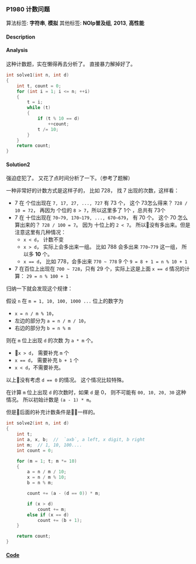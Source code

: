 ### P1980 计数问题

算法标签: **字符串**, **模拟**
其他标签: **NOIp普及组**, **2013**, **高性能**


#### Description

#### Analysis

这种计数题，实在懒得再去分析了。 直接暴力解掉好了。

```cpp
int solve1(int n, int d)
{
    int t, count = 0;
    for (int i = 1; i <= n; ++i)
    {
        t = i;
        while (t)
        {
            if (t % 10 == d)
                ++count;
            t /= 10;
        }
    }
    return count;
}
```

#### Solution2

强迫症犯了。 又花了点时间分析了一下。（参考了题解）

一种非常好的计数方式是这样子的， 比如 728， 找 7 出现的次数，这样看：

- 7 在 个位出现在 `7, 17, 27, ..., 727` 有 73 个， 这个 73怎么得来？  `728 / 10 = 72`， 再因为 个位的 `8 > 7`，所以这里多了 1个 ，总共有 73个
- 7 在 十位出现在 `70~79, 170~179, ..., 670~679`， 有 70 个。 这个 70 怎么算出来的？  `728 / 100 = 7`。 因为 十位上的 `2 < 7`。 所以没有多出来。但是注意这里有几种情况：
    - `x < d`， 计数不变
    - `x > d`， 实际上会多出来一组。 比如 788 会多出来 `770~779` 这一组， 所以多 **10** 个。
    - `x == d`， 比如 778，会多出来 `770 ~ 778` 9 个 `9 = 8 + 1 = n % 10 + 1`
- 7 在百位上出现在 `700 ~ 728`，只有 29 个，实际上这是上面 `x == d` 情况的计算： `29 = n % 100 + 1`

归纳一下就会发现这个规律：

假设 `n` 在 `m = 1, 10, 100, 1000 ...` 位上的数字为

- `x = n / m % 10`，
- 左边的部分为 `a = n / m / 10`，
- 右边的部分为 `b = n % m`

则在 `m` 位上出现 `d` 的次数 为 `a * m` 个。

- `x > d`， 需要补充 `m` 个
- `x == d`， 需要补充 `b + 1` 个
- `x < d`，不需要补充。

以上没有考虑 `d == 0` 的情况。 这个情况比较特殊。

在计算 `m` 位上出现 `d` 的次数时，如果 `d` 是 0， 则不可能有 `00, 10, 20, 30` 这种情况。 所以初始计数是 `(a - 1) * m`。

但是后面的补充计数条件是一样的。


```cpp
int solve2(int n, int d)
{
    int t;
    int a, x, b;  //  `axb`, a left, x digit, b right
    int m;  // 1, 10, 100....
    int count = 0;

    for (m = 1; t; m *= 10)
    {
        a = n / m / 10;
        x = n / m % 10;
        b = n % m;

        count += (a - (d == 0)) * m;

        if (x > d)
            count += m;
        else if (x == d)
            count += (b + 1);
    }

    return count;
}
```



#### [Code](../cpp/p1980.cpp)
